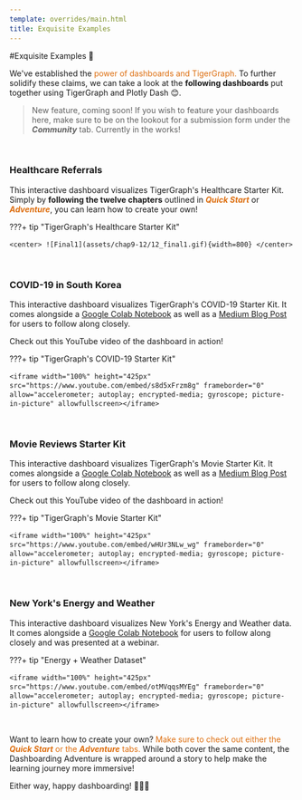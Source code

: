 ```yaml
---
template: overrides/main.html
title: Exquisite Examples
---
```


#Exquisite Examples 🥳

We've established the <font color='#DD6EOF'> power of dashboards and TigerGraph. </font> To further solidify
these claims, we can take a look at the **following dashboards** put together
using TigerGraph and Plotly Dash 😊.
> New feature, coming soon! If you wish to feature your dashboards here, make sure to be on the
lookout for a submission form under the ***Community*** tab. Currently in the works!  

&nbsp; &nbsp;

### Healthcare Referrals

This interactive dashboard visualizes TigerGraph's Healthcare Starter Kit. Simply
by **following the twelve chapters** outlined in <font color='#DD6E0F'>***Quick Start***</font>
or <font color='#DD6E0F'>***Adventure***</font>, you can learn how to create your own!

???+ tip "TigerGraph's Healthcare Starter Kit"

    <center> ![Final1](assets/chap9-12/12_final1.gif){width=800} </center>

&nbsp; &nbsp;

### COVID-19 in South Korea

This interactive dashboard visualizes TigerGraph's COVID-19 Starter Kit. It comes alongside a
[Google Colab Notebook](https://colab.research.google.com/drive/1ElzCA9BXJsNuJxn7yq7Mgfmvwtvf-lag?usp=sharing)
 as well as a [Medium Blog Post](https://towardsdatascience.com/mapping-covid-19-cases-with-plotly-and-tigergraph-f529f32c1a40)
for users to follow along closely.

Check out this YouTube video of the dashboard in action!

???+ tip "TigerGraph's COVID-19 Starter Kit"

    <iframe width="100%" height="425px" src="https://www.youtube.com/embed/s8d5xFrzm8g" frameborder="0" allow="accelerometer; autoplay; encrypted-media; gyroscope; picture-in-picture" allowfullscreen></iframe>

&nbsp; &nbsp;



### Movie Reviews Starter Kit


This interactive dashboard visualizes TigerGraph's Movie Starter Kit. It comes alongside a
[Google Colab Notebook](https://colab.research.google.com/drive/1eF7SY_2D9ynAEHjmU3xjOLI7xWSR7FH0#scrollTo=Nxhp_9GZ0MQL)
 as well as a [Medium Blog Post](https://advit-deepak.medium.com/visualizing-movie-recommendations-using-plotly-and-tigergraph-4052eae27d82)
for users to follow along closely.

Check out this YouTube video of the dashboard in action!

???+ tip "TigerGraph's Movie Starter Kit"

    <iframe width="100%" height="425px" src="https://www.youtube.com/embed/wHUr3NLw_wg" frameborder="0" allow="accelerometer; autoplay; encrypted-media; gyroscope; picture-in-picture" allowfullscreen></iframe>

&nbsp; &nbsp;

### New York's Energy and Weather

This interactive dashboard visualizes New York's Energy and Weather data. It comes alongside a
[Google Colab Notebook](https://colab.research.google.com/drive/1R8P6V8AGd7eumoIA6Poqh0Dy8BuKIThi?usp=sharing)
for users to follow along closely and was presented at a webinar.

???+ tip "Energy + Weather Dataset"

    <iframe width="100%" height="425px" src="https://www.youtube.com/embed/otMVqqsMYEg" frameborder="0" allow="accelerometer; autoplay; encrypted-media; gyroscope; picture-in-picture" allowfullscreen></iframe>

&nbsp; &nbsp;

Want to learn how to create your own? <font color='#DD6E0F'>Make sure to check out either the ***Quick Start*** or the
***Adventure*** tabs.</font> While both cover the same content, the Dashboarding Adventure is wrapped
around a story to help make the learning journey more immersive!  

Either way, happy dashboarding! 🥳🥳🥳


&nbsp; &nbsp;
